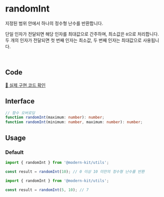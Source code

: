 # randomInt

지정된 범위 안에서 하나의 정수형 난수를 반환합니다.

단일 인자가 전달되면 해당 인자를 최대값으로 간주하며, 최소값은 `0`으로 처리합니다.
두 개의 인자가 전달되면 첫 번째 인자는 최소값, 두 번째 인자는 최대값으로 사용됩니다.

<br />

## Code
[🔗 실제 구현 코드 확인](https://github.com/modern-agile-team/modern-kit/blob/main/packages/utils/src/math/randomInt/index.ts)

## Interface
```ts title="typescript"
// 함수 오버로딩
function randomInt(maximum: number): number;
function randomInt(minimum: number, maximum: number): number;
```

## Usage


### Default

```ts title="typescript"
import { randomInt } from '@modern-kit/utils';

const result = randomInt(10); // 0 이상 10 미만의 정수형 난수를 반환
```

```ts title="typescript"
import { randomInt } from '@modern-kit/utils';

const result = randomInt(5, 10); // 7
```

